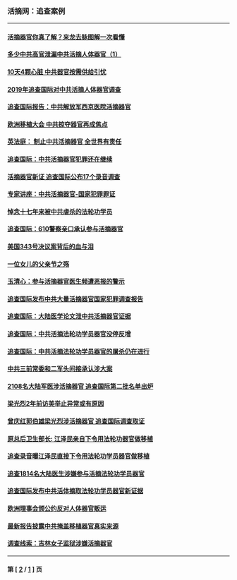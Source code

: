 ### 活摘网：追查案例
---
#### [活摘器官你真了解？来龙去脉图解一次看懂](../../pages/nf5880/n13013820.md?12260430) 
#### [多少中共高官泄漏中共活摘人体器官（1）](../../pages/nf5880/n12671234.md?12260430) 
#### [10天4颗心脏 中共器官按需供给引忧](../../pages/nf5880/n12326366.md?12260430) 
#### [2019年追查国际对中共活摘人体器官调查](../../pages/nf5880/n11917733.md?12260430) 
#### [追查国际报告：中共解放军西京医院活摘器官](../../pages/nf5880/n11838359.md?12260430) 
#### [欧洲移植大会 中共掠夺器官再成焦点](../../pages/nf5880/n11538883.md?12260430) 
#### [英法庭： 制止中共活摘器官 全世界有责任](../../pages/nf5880/n11330691.md?12260430) 
#### [追查国际：中共活摘器官犯罪还在继续](../../pages/nf5880/n11218301.md?12260430) 
#### [活摘器官新证 追查国际公布17个录音调查](../../pages/nf5880/n10897744.md?12260430) 
#### [专家讲座：中共活摘器官-国家犯罪罪证](../../pages/nf5880/n8828153.md?12260430) 
#### [悼念十七年来被中共虐杀的法轮功学员](../../pages/nf5880/n8124823.md?12260430) 
#### [追查国际：610警察亲口承认参与活摘器官](../../pages/nf5880/n8109067.md?12260430) 
#### [美国343号决议案背后的血与泪](../../pages/nf5880/n8020684.md?12260430) 
#### [一位女儿的父亲节之殇](../../pages/nf5880/n8014122.md?12260430) 
#### [玉清心：参与活摘器官医生频遭恶报的警示](../../pages/nf5880/n4637546.md?12260430) 
#### [追查国际发布中共大量活摘器官国家犯罪调查报告](../../pages/nf5880/n4613428.md?12260430) 
#### [追查国际：大陆医学论文泄中共活摘器官证据](../../pages/nf5880/n4608794.md?12260430) 
#### [追查国际：中共活摘法轮功学员器官没停反增](../../pages/nf5880/n4584075.md?12260430) 
#### [追查国际：中共活摘法轮功学员器官的屠杀仍在进行](../../pages/nf5880/n4299154.md?12260430) 
#### [中共三前常委和二军头间接承认涉大案](../../pages/nf5880/n4286244.md?12260430) 
#### [2108名大陆军医涉活摘器官 追查国际第二批名单出炉](../../pages/nf5880/n4284769.md?12260430) 
#### [梁光烈2年前访美举止异常或有原因](../../pages/nf5880/n4279686.md?12260430) 
#### [曾庆红郭伯雄梁光烈涉活摘器官 追查国际调查取证](../../pages/nf5880/n4278462.md?12260430) 
#### [原总后卫生部长: 江泽民亲自下令用法轮功器官做移植](../../pages/nf5880/n4263864.md?12260430) 
#### [追查录音曝江泽民直接下令用法轮功学员器官做移植](../../pages/nf5880/n4261268.md?12260430) 
#### [追查1814名大陆医生涉嫌参与活摘法轮功学员器官](../../pages/nf5880/n4259055.md?12260430) 
#### [追查国际发布中共活体摘取法轮功学员器官新证据](../../pages/nf5880/n4258255.md?12260430) 
#### [欧洲理事会颁公约反对人体器官贩运](../../pages/nf5880/n4206955.md?12260430) 
#### [最新报告披露中共掩盖移植器官真实来源](../../pages/nf5880/n4140084.md?12260430) 
#### [调查线索：吉林女子监狱涉嫌活摘器官](../../pages/nf5880/n4044366.md?12260430) 

---
#### 第 [ [2](./2.md?12260430) / [1](./1.md?12260430) ] 页
